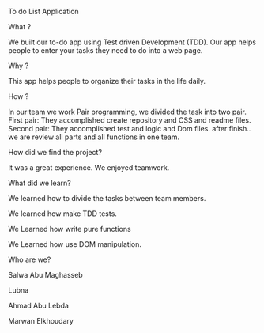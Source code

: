 

To do List Application

What ? 


We built our to-do app using Test driven Development (TDD). Our app helps people to enter your tasks they need to do into a web page.
 
 Why ? 

 This app helps people to organize their tasks in the life daily.

 How ?

 In our team we work Pair programming, we divided the task into two pair. 
 First pair: They accomplished create repository and CSS and readme files.
 Second pair: They accomplished test and logic and Dom files.
 after finish.. we are review all parts and all functions in one team.

How did we find the project?

It was a great experience. We enjoyed teamwork.

What did we learn?

We learned how to divide the tasks between team members.

We learned how make TDD tests.

We Learned how write pure functions

We Learned how use DOM manipulation.

 Who are we?
 
 Salwa Abu Maghasseb 
 
 Lubna 
 
 Ahmad Abu Lebda
 
 Marwan Elkhoudary

 

